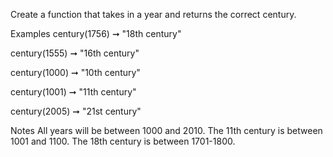 Create a function that takes in a year and returns the correct century.

Examples
century(1756) ➞ "18th century"

century(1555) ➞ "16th century"

century(1000) ➞ "10th century"

century(1001) ➞ "11th century"

century(2005) ➞ "21st century"

Notes
All years will be between 1000 and 2010.
The 11th century is between 1001 and 1100.
The 18th century is between 1701-1800.